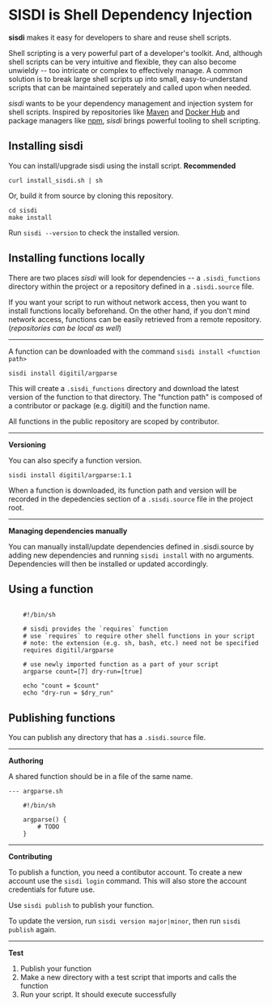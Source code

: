 # SISDI is Shell Dependency Injection

**sisdi** makes it easy for developers to share and reuse shell scripts.

Shell scripting is a very powerful part of a developer's toolkit.
And, although shell scripts can be very intuitive and flexible, they can also become unwieldy -- too intricate or complex to effectively manage.
A common solution is to break large shell scripts up into small, easy-to-understand scripts that can be maintained seperately and called upon when needed. 

_sisdi_ wants to be your dependency management and injection system for shell scripts. Inspired by repositories like [Maven][] and [Docker Hub][] and package managers like [npm][], _sisdi_ brings powerful tooling to shell scripting.


## Installing sisdi

You can install/upgrade sisdi using the install script. **Recommended**

    curl install_sisdi.sh | sh 

Or, build it from source by cloning this repository.

    cd sisdi
    make install

Run `sisdi --version` to check the installed version.


## Installing functions locally

There are two places _sisdi_ will look for dependencies -- a `.sisdi_functions` directory within the project or a repository defined in a `.sisdi.source` file.

If you want your script to run without network access, then you want to install functions locally beforehand. 
On the other hand, if you don't mind network access, functions can be easily retrieved from a remote repository. (_repositories can be local as well_)

- - -

A function can be downloaded with the command `sisdi install <function path>`

    sisdi install digitil/argparse

This will create a `.sisdi_functions` directory and download the latest version of the function to that directory.
The "function path" is composed of a contributor or package (e.g. digitil) and the function name. 

All functions in the public repository are scoped by contributor.

- - - 

**Versioning**

You can also specify a function version.

    sisdi install digitil/argparse:1.1

When a function is downloaded, its function path and version will be recorded in the depedencies section of a `.sisdi.source` file in the project root.

- - -

**Managing dependencies manually**

You can manually install/update dependencies defined in .sisdi.source by adding new dependencies and running `sisdi install` with no arguments.
Dependencies will then be installed or updated accordingly.


## Using a function

```shell

    #!/bin/sh

    # sisdi provides the `requires` function
    # use `requires` to require other shell functions in your script
    # note: the extension (e.g. sh, bash, etc.) need not be specified
    requires digitil/argparse

    # use newly imported function as a part of your script
    argparse count=[7] dry-run=[true]

    echo "count = $count"
    echo "dry-run = $dry_run"
```


## Publishing functions

You can publish any directory that has a `.sisdi.source` file.

- - - 

**Authoring**

A shared function should be in a file of the same name. 

```shell
--- argparse.sh

    #!/bin/sh 

    argparse() {
        # TODO
    }
```

- - - 

**Contributing**

To publish a function, you need a contibutor account. 
To create a new account use the `sisdi login` command.
This will also store the account credentials for future use.

Use `sisdi publish` to publish your function. 

To update the version, run `sisdi version major|minor`, then run `sisdi publish` again.

- - -

**Test**

1. Publish your function 
2. Make a new directory with a test script that imports and calls the function
3. Run your script. It should execute successfully



[maven]: https://maven.apache.org/
[npm]: https://www.npmjs.com/
[docker hub]: https://hub.docker.com/